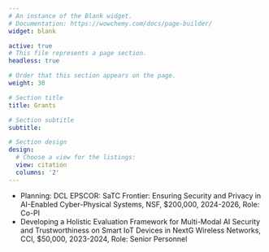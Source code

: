 ```yaml
---
# An instance of the Blank widget.
# Documentation: https://wowchemy.com/docs/page-builder/
widget: blank

active: true
# This file represents a page section.
headless: true

# Order that this section appears on the page.
weight: 30

# Section title
title: Grants

# Section subtitle
subtitle: 

# Section design
design:
  # Choose a view for the listings:
  view: citation
  columns: '2'
---
```


- Planning: DCL EPSCOR: SaTC Frontier: Ensuring Security and Privacy in AI-Enabled Cyber-Physical Systems, NSF, $200,000, 2024-2026, Role: Co-PI
- Developing a Holistic Evaluation Framework for Multi-Modal AI Security and Trustworthiness on Smart IoT Devices in NextG Wireless Networks, CCI, $50,000, 2023-2024, Role: Senior Personnel

